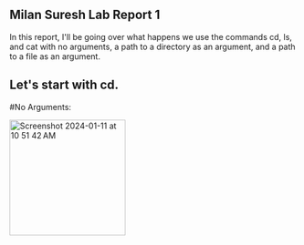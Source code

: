 ## Milan Suresh Lab Report 1

In this report, I'll be going over what happens we use the commands cd, ls, and cat with no arguments, a path to a directory as an argument, and a path to a file as an argument.

## Let's start with cd.

#No Arguments:

<img width="203" alt="Screenshot 2024-01-11 at 10 51 42 AM" src="https://github.com/MilanSuresh2468/cse15l-lab-reports/assets/73302110/c67fd74e-6ecd-4caa-831e-0014262ccb02">
